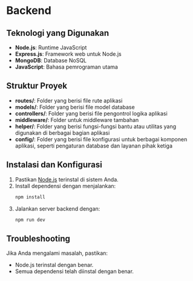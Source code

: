 # Backend 

## Teknologi yang Digunakan

- **Node.js**: Runtime JavaScript
- **Express.js**: Framework web untuk Node.js
- **MongoDB**: Database NoSQL
- **JavaScript**: Bahasa pemrograman utama

## Struktur Proyek

- **routes/**: Folder yang berisi file rute aplikasi
- **models/**: Folder yang berisi file model database
- **controllers/**: Folder yang berisi file pengontrol logika aplikasi
- **middleware/**: Folder untuk middleware tambahan
- **helper/**: Folder yang berisi fungsi-fungsi bantu atau utilitas yang digunakan di berbagai bagian aplikasi
- **config/**: Folder yang berisi file konfigurasi untuk berbagai komponen aplikasi, seperti pengaturan database dan layanan pihak ketiga

## Instalasi dan Konfigurasi

1. Pastikan [Node.js](https://nodejs.org/) terinstal di sistem Anda.
2. Install dependensi dengan menjalankan:
    ```bash
    npm install
3. Jalankan server backend dengan:
    ```bash
    npm run dev

## Troubleshooting
Jika Anda mengalami masalah, pastikan:

- Node.js terinstal dengan benar.
- Semua dependensi telah diinstal dengan benar.
